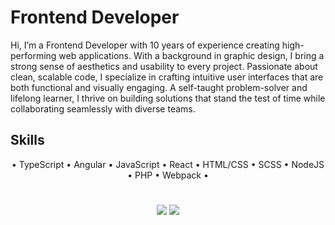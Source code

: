 # Frontend Developer

Hi, I’m a Frontend Developer with 10 years of experience creating high-performing web applications. With a
background in graphic design, I bring a strong sense of aesthetics and usability to every project. Passionate about
clean, scalable code, I specialize in crafting intuitive user interfaces that are both functional and visually
engaging. A self-taught problem-solver and lifelong learner, I thrive on building solutions that stand the test of
time while collaborating seamlessly with diverse teams.

## Skills

<p align="center">
  • TypeScript • Angular • JavaScript • React • HTML/CSS • SCSS • NodeJS • PHP • Webpack •
</p>

#

<p align="center">
  <img src="https://github-readme-stats.vercel.app/api?username=alekart&show_icons=true&bg_color=00000000&hide_title=true"> <img src="https://github-readme-stats.vercel.app/api/top-langs/?username=alekart&layout=compact&bg_color=0000000">  
</p>
